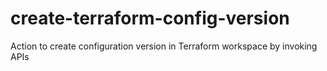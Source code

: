 # create-terraform-config-version
Action to create configuration version in Terraform workspace by invoking APIs
